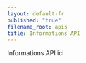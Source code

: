 ```yaml
---
layout: default-fr
published: "true"
filename_root: apis
title: Informations API
---
```


Informations API ici
